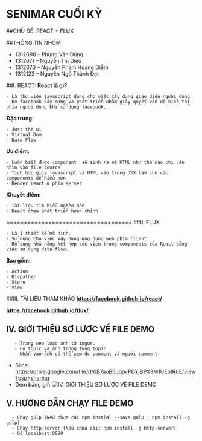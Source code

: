 
# SENIMAR CUỐI KỲ

##CHỦ ĐỀ: REACT + FLUX

##THÔNG TIN NHÓM
- 1312098 – Phùng Văn Dũng
- 1312071 – Nguyễn Thị Diệu
- 1312070 – Nguyễn Phạm Hoàng Diễm
- 1312123 – Nguyễn Ngô Thành Đạt

##I. REACT:
**React là gì?**
```
- Là thư viện javascript dung cho việc xây dựng giao diện người dùng
- Do facebook xây dựng và phát triển nhằm giảy quyết vấn đề hiển thị phía người dung khi sử dụng facebook.
```

**Đặc trưng:**
```
- Just the ui
- Virtual Dom
- Data Flow
```

**Ưu điểm:**
```
- Luôn biết được component  sẽ sinh ra mã HTML như thế nào chỉ cần nhìn vào file source
- Tích hợp giữa javascript và HTML vào trong JSX làm cho các components dễ hiểu hơn
- Render react ở phía server
```

**Khuyết điểm:**
```
- Tài liệu tìm hiểu nghèo nàn
- React chưa phát triển hoàn chỉnh
```
====================================
##II. FLUX
```
- Là 1 thiết kế mô hình.
- Sử dụng cho việc xây dựng ứng dụng web phía client.
- Bổ sung khả năng kết hợp các view trong components của React bằng việc sử dụng data flow.
```

**Bao gồm:**
```
- Action
- Dispather
- Store
- View
```

##III. TÀI LIỆU THAM KHẢO
**https://facebook.github.io/react/**

**https://facebook.github.io/flux/**

## IV. GIỚI THIỆU SƠ LƯỢC VỀ FILE DEMO
```
   - Trang web load ảnh từ imgur.
   - Có topic và ảnh trong từng topic
   - Nhấn vào ảnh có thể xem đc comment và người comment.
```
   - Slide: https://drive.google.com/file/d/0B7aoB6JqovPDYjBPX3M1UEptR0E/view?usp=sharing
   - Dem bằng gif:
![IV. GIỚI THIỆU SƠ LƯỢC VỀ FILE DEMO](demo.gif)

## V. HƯỚNG DẪN CHẠY FILE DEMO
```
  - Chạy gulp (Nếu chưa cài npm instlal --save gulp , npm install -g gulp)
  - Chạy http-server (Nếu chưa cài: npm install -g http-server)
  - Gõ localhost:8080
```
